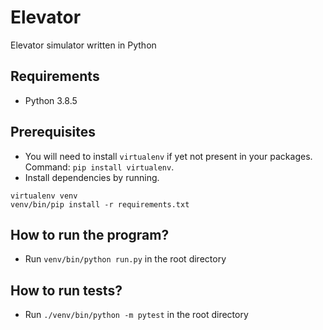 # Elevator
Elevator simulator written in Python

## Requirements
- Python 3.8.5

## Prerequisites 
- You will need to install `virtualenv` if yet not present in your packages. Command: `pip install virtualenv`.
- Install dependencies by running.
```
virtualenv venv
venv/bin/pip install -r requirements.txt
```

## How to run the program?
- Run `venv/bin/python run.py` in the root directory

## How to run tests?
- Run `./venv/bin/python -m pytest` in the root directory
